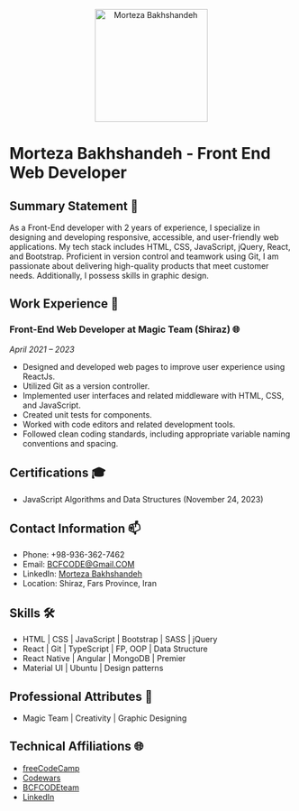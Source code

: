 <!-- Add an eye-catching header -->
<p align="center">
  <img src="your-profile-image-url" alt="Morteza Bakhshandeh" width="200" height="200">
</p>

# Morteza Bakhshandeh - Front End Web Developer

## Summary Statement 🚀
As a Front-End developer with 2 years of experience, I specialize in designing and developing responsive, accessible, and user-friendly web applications. My tech stack includes HTML, CSS, JavaScript, jQuery, React, and Bootstrap. Proficient in version control and teamwork using Git, I am passionate about delivering high-quality products that meet customer needs. Additionally, I possess skills in graphic design.

## Work Experience 💼
### Front-End Web Developer at Magic Team (Shiraz) 🌐
*April 2021 – 2023*
- Designed and developed web pages to improve user experience using ReactJs.
- Utilized Git as a version controller.
- Implemented user interfaces and related middleware with HTML, CSS, and JavaScript.
- Created unit tests for components.
- Worked with code editors and related development tools.
- Followed clean coding standards, including appropriate variable naming conventions and spacing.

## Certifications 🎓
- JavaScript Algorithms and Data Structures (November 24, 2023)

## Contact Information 📫
- Phone: +98-936-362-7462
- Email: BCFCODE@Gmail.COM
- LinkedIn: [Morteza Bakhshandeh](https://www.linkedin.com/in/mortezabakhshandeh/)
- Location: Shiraz, Fars Province, Iran

## Skills 🛠️
- HTML | CSS | JavaScript | Bootstrap | SASS | jQuery
- React | Git | TypeScript | FP, OOP | Data Structure
- React Native | Angular | MongoDB | Premier
- Material UI | Ubuntu | Design patterns

## Professional Attributes 🎨
- Magic Team | Creativity | Graphic Designing

## Technical Affiliations 🌐
- [freeCodeCamp](https://www.freecodecamp.org/)
- [Codewars](https://www.codewars.com/users/YourUsername)
- [BCFCODEteam](https://www.bcfcodeteam.com/)
- [LinkedIn](https://www.linkedin.com/in/mortezabakhshandeh/)
